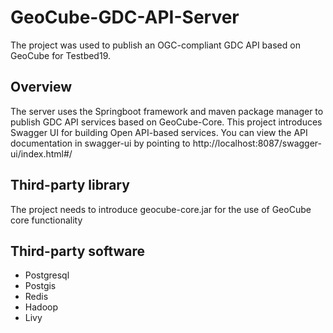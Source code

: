 # GeoCube-GDC-API-Server
The project was used to publish an OGC-compliant GDC API based on GeoCube for Testbed19.

## Overview
The server uses the Springboot framework and maven package manager to publish GDC API services based on GeoCube-Core. This project introduces Swagger UI for building Open API-based services.
You can view the API documentation in swagger-ui by pointing to http://localhost:8087/swagger-ui/index.html#/

## Third-party library
The project needs to introduce geocube-core.jar for the use of GeoCube core functionality

## Third-party software
- Postgresql
- Postgis
- Redis
- Hadoop
- Livy
